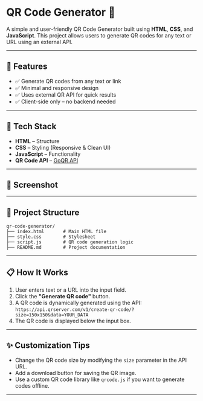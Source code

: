 
# QR Code Generator 🔳

A simple and user-friendly QR Code Generator built using **HTML**, **CSS**, and **JavaScript**. This project allows users to generate QR codes for any text or URL using an external API.


---

## 📌 Features

- ✅ Generate QR codes from any text or link
- ✅ Minimal and responsive design
- ✅ Uses external QR API for quick results
- ✅ Client-side only – no backend needed

---

## 🧰 Tech Stack

- **HTML** – Structure
- **CSS** – Styling (Responsive & Clean UI)
- **JavaScript** – Functionality
- **QR Code API** – [GoQR API](https://goqr.me/api/)

---

## 📸 Screenshot



---

## 📂 Project Structure

```
qr-code-generator/
├── index.html       # Main HTML file
├── style.css        # Stylesheet
├── script.js        # QR code generation logic
├── README.md        # Project documentation
```

---

## 📋 How It Works

1. User enters text or a URL into the input field.
2. Click the **"Generate QR code"** button.
3. A QR code is dynamically generated using the API:  
   `https://api.qrserver.com/v1/create-qr-code/?size=150x150&data=YOUR_DATA`
4. The QR code is displayed below the input box.

---

## ✨ Customization Tips

- Change the QR code size by modifying the `size` parameter in the API URL.
- Add a download button for saving the QR image.
- Use a custom QR code library like `qrcode.js` if you want to generate codes offline.

---


